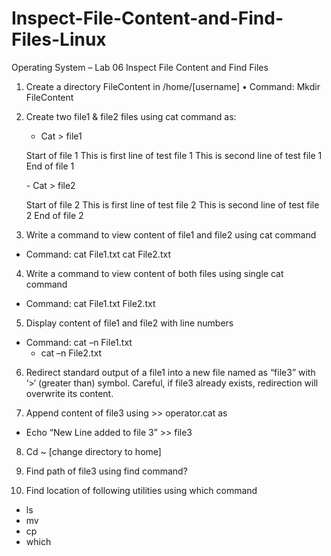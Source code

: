 # Inspect-File-Content-and-Find-Files-Linux
Operating System – Lab 06
Inspect File Content and Find Files

1.	Create a directory FileContent in /home/[username]
•	Command: Mkdir FileContent



2.	Create two file1 & file2 files using cat command as:
    -	Cat > file1
    <p>
    Start of file 1
    This is first line of test file 1
    This is second line of test file 1
    End of file 1</p>
    -	Cat > file2
    <p>
    Start of file 2
    This is first line of test file 2
    This is second line of test file 2
    End of file 2
  </p>

3.	Write a command to view content of file1 and file2 using  cat command
  -	Command: cat File1.txt  cat File2.txt

4.	Write a command to view content of both files using single cat command
  -	Command: cat File1.txt File2.txt

5.	 Display content of file1 and file2 with line numbers
  -	Command: cat –n File1.txt 
    -    cat –n File2.txt

6.	Redirect standard output of a file1 into a new file named as “file3” with ‘>‘ (greater than) symbol. Careful, if file3 already exists, redirection will overwrite its content.

7.	Append content of file3 using >> operator.cat 	as
  -	Echo “New Line added to file 3” >> file3

8.	Cd ~ [change directory to home]

9.	Find path of file3 using find command?

10.	Find location of following utilities using which command
  -	ls
  -	mv
  -	cp
  -	which
